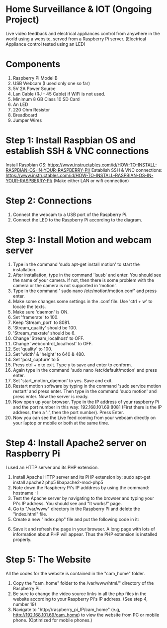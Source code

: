 # Home Surveillance & IOT (Ongoing Project)

Live video feedback and electrical appliances control from anywhere in the world using a website, served from a Raspberry Pi server. (Electrical Appliance control tested using an LED)

# Components

1) Raspberry Pi Model B
2) USB Webcam (I used only one so far)
3) 5V 2A Power Source 
4) Lan Cable (RJ - 45 Cable) if WiFi is not used.
5) Minimum 8 GB Class 10 SD Card
6) An LED
7) 220 Ohm Resistor
7) Breadboard
8) Jumper Wires

# Step 1: Install Raspbian OS and establish SSH & VNC connections

Install Raspbian OS: https://www.instructables.com/id/HOW-TO-INSTALL-RASPBIAN-OS-IN-YOUR-RASPBERRY-PI/
Establish SSH & VNC connections: https://www.instructables.com/id/HOW-TO-INSTALL-RASPBIAN-OS-IN-YOUR-RASPBERRY-PI/
(Make either LAN or wifi connection)

# Step 2: Connections

1) Connect the webcam to a USB port of the Raspberry Pi.
2) Connect the LED to the Raspberry Pi according to the diagram.

# Step 3: Install Motion and webcam server

1) Type in the command 'sudo apt-get install motion' to start the installation.
2) After installation, type in the command 'lsusb' and enter. You should see the name of your camera. If not, then there is some problem with the camera or the camera is not supported in 'motion'.
3) Type in the command ' sudo nano /etc/motion/motion.conf' and press enter.
4) Make some changes some settings in the .conf file. Use 'ctrl + w' to locate the texts. 
5) Make sure 'daemon' is ON.
6) Set 'framerate' to 100.
7) Keep 'Stream_port' to 8081.
8) 'Stream_quality' should be 100.
9) 'Stream_maxrate' should be 6.
10) Change 'Stream_localhost' to OFF.
11) Change 'webcontrol_localhost' to OFF.
12) Set 'quality' to 100.
13) Set 'width' & 'height' to 640 & 480.
14) Set 'post_capture' to 5.
15) Press ctrl + x to exit. Type y to save and enter to conform.
16) Again type in the command 'sudo nano /etc/default/motion' and press enter.
17) Set 'start_motion_daemon' to yes. Save and exit.
18) Restart motion software by typing in the command 'sudo service motion restart' and press enter. Then type in the command 'sudo motion' and press enter. Now the server is ready.
19) Now open up your browser. Type in the IP address of your raspberry Pi and the port number in this way: 192.168.101.69:8081 (First there is the IP address, then a ':', then the port number). Press Enter.
20) Now you can see the Live feed coming from your webcam directly on your laptop or mobile or both at the same time.

# Step 4: Install Apache2 server on Raspberry Pi

I used an HTTP server and its PHP extension.
1) Install Apache HTTP server and its PHP extension by: sudo apt-get install apache2 php5 libapache2-mod-php5
2) Note down the Raspberry Pi's IP adddress by using the command: hostname -I
3) Test the Apache server by navigating to the browser and typing your Pi's IP address. You should see and "It works!" page.
4) Go to "/var/www" directory in the Raspberry Pi and delete the "index.html" file. 
5) Create a new "index.php" file and put the following code in it: 
<?php
phpinfo();
?>
6) Save it and refresh the page in your browser. A long page with lots of information about PHP will appear. Thus the PHP extension is installed properly.

# Step 5: The Website

All the codes for the website is contained in the "cam_home" folder.
1) Copy the "cam_home" folder to the /var/www/html/" directory of the Raspberry Pi.
2) Be sure to change the video source links in all the php files in the website according to your Raspberry Pi's IP address. (See step 4, number 19)
3) Navigate to "http://raspberry_pi_IP/cam_home" (e.g, http://192.168.101.69/cam_home) to view the website from PC or mobile phone. (Optimized for mobile phones.)
